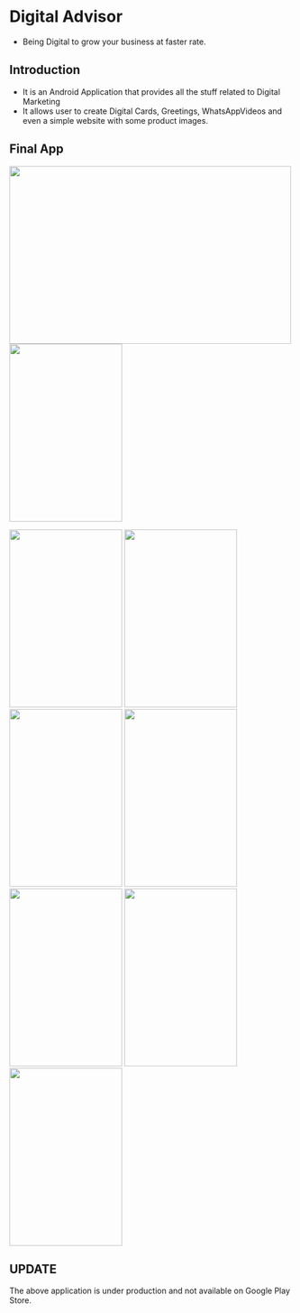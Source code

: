 # Digital Advisor

 - Being Digital to grow your business at faster rate.

## Introduction

- It is an Android Application that provides all the stuff related to Digital Marketing
- It allows user to create Digital Cards, Greetings, WhatsAppVideos and even a simple website with some product images.

## Final App
<img src=https://i.ibb.co/6YcBDDb/20210206-174653.jpg width="500" height="315"> <img src=https://i.ibb.co/6bpMTPf/tia1767129093.png width="200" height="315">

 <img src="https://i.ibb.co/vVZ6yn4/Screenshot-20230110-030428-2.png"  width="200" height="315"> <img src="https://i.ibb.co/q9XssY3/tia368254829.png" width="200" height="315">
<img src="https://i.ibb.co/nDbCB0M/tia1425152290.png" width="200" height="315"> <img src="https://i.ibb.co/W5mgSVF/Screenshot-20230110-024817.png" width="200" height="315">
<img src="https://i.ibb.co/VgDJd89/Screenshot-20230110-023632.png" width="200" height="315"> <img src="https://i.ibb.co/cCbbF8V/Screenshot-20230110-023517.png" width="200" height="315"> <img src="https://i.ibb.co/TrD0KGH/Screenshot-20230110-023722-2.png"  width="200" height="315">



## **UPDATE** 
The above application is under production and not available on Google Play Store.
